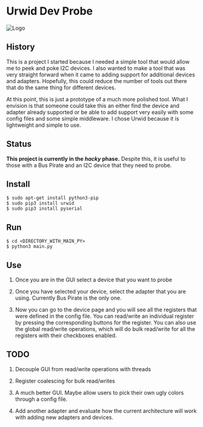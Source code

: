 # Urwid Dev Probe

![Logo](https://github.com/steven-eckhoff/urwid-dev-probe/blob/master/logo.jpg)

## History

This is a project I started because I needed a simple tool that would allow me
to peek and poke I2C devices. I also wanted to make a tool that was very
straight forward when it came to adding support for additional devices and
adapters. Hopefully, this could reduce the number of tools out there that do the
same thing for different devices.

At this point, this is just a prototype of a much more polished tool. What I
envision is that someone could take this an either find the device and adapter
already supported or be able to add support very easily with some config files
and some simple middleware. I chose Urwid because it is lightweight and simple
to use.


## Status

**This project is currently in the *hacky* phase.** Despite this, it is useful to
those with a Bus Pirate and an I2C device that they need to probe.


## Install

    $ sudo apt-get install python3-pip
    $ sudo pip3 install urwid
    $ sudo pip3 install pyserial


## Run

    $ cd <DIRECTORY_WITH_MAIN_PY>
    $ python3 main.py


## Use

1. Once you are in the GUI select a device that you want to probe

2. Once you have selected your device, select the adapter that you are using.
Currently Bus Pirate is the only one.

3. Now you can go to the device page and you will see all the registers that
were defined in the config file. You can read/write an individual register by
pressing the corresponding buttons for the register. You can also use the global
read/write operations, which will do bulk read/write for all the registers with
their checkboxes enabled.

## TODO

1. Decouple GUI from read/write operations with threads

2. Register coalescing for bulk read/writes

3. A much better GUI. Maybe allow users to pick their own ugly colors through a 
config file.

4. Add another adapter and evaluate how the current architecture will work with 
adding new adapters and devices.
